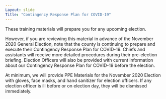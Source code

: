 ```yaml
---
Layout: slide
Title: "Contingency Response Plan for COVID-19"
---
```


These training materials will prepare you for any upcoming election.

However, if you are reviewing this material in advance of the November 2020 General Election, note that the county is continuing to prepare and execute their Contingency Response Plan for COVID-19.  Chiefs and assistants will receive more detailed procedures during their pre-election briefing.  Election Officers will also be provided with current information about our Contingency Response Plan for COVID-19 before the election.

At minimum, we will provide PPE Materials for the November 2020 Election with gloves, face masks, and hand sanitizer for election officers. If any election officer is ill before or on election day, they will be dismissed immediately.

